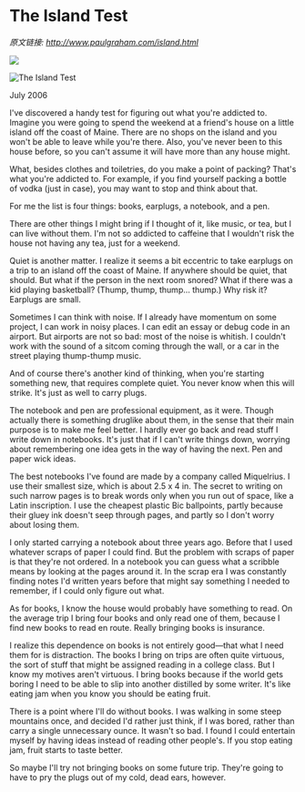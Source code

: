 # The Island Test

_原文链接: <http://www.paulgraham.com/island.html>_

[![](https://s.turbifycdn.com/aah/paulgraham/the-island-test-12.gif)](https://s.turbifycdn.com/aah/paulgraham/the-island-test-11.gif)  
  
![The Island Test](https://s.turbifycdn.com/aah/paulgraham/the-island-test-13.gif)  
  
July 2006  
  
I've discovered a handy test for figuring out what you're addicted to. Imagine you were going to spend the weekend at a friend's house on a little island off the coast of Maine. There are no shops on the island and you won't be able to leave while you're there. Also, you've never been to this house before, so you can't assume it will have more than any house might.  
  
What, besides clothes and toiletries, do you make a point of packing? That's what you're addicted to. For example, if you find yourself packing a bottle of vodka (just in case), you may want to stop and think about that.  
  
For me the list is four things: books, earplugs, a notebook, and a pen.  
  
There are other things I might bring if I thought of it, like music, or tea, but I can live without them. I'm not so addicted to caffeine that I wouldn't risk the house not having any tea, just for a weekend.  
  
Quiet is another matter. I realize it seems a bit eccentric to take earplugs on a trip to an island off the coast of Maine. If anywhere should be quiet, that should. But what if the person in the next room snored? What if there was a kid playing basketball? (Thump, thump, thump... thump.) Why risk it? Earplugs are small.  
  
Sometimes I can think with noise. If I already have momentum on some project, I can work in noisy places. I can edit an essay or debug code in an airport. But airports are not so bad: most of the noise is whitish. I couldn't work with the sound of a sitcom coming through the wall, or a car in the street playing thump-thump music.  
  
And of course there's another kind of thinking, when you're starting something new, that requires complete quiet. You never know when this will strike. It's just as well to carry plugs.  
  
The notebook and pen are professional equipment, as it were. Though actually there is something druglike about them, in the sense that their main purpose is to make me feel better. I hardly ever go back and read stuff I write down in notebooks. It's just that if I can't write things down, worrying about remembering one idea gets in the way of having the next. Pen and paper wick ideas.  
  
The best notebooks I've found are made by a company called Miquelrius. I use their smallest size, which is about 2.5 x 4 in. The secret to writing on such narrow pages is to break words only when you run out of space, like a Latin inscription. I use the cheapest plastic Bic ballpoints, partly because their gluey ink doesn't seep through pages, and partly so I don't worry about losing them.  
  
I only started carrying a notebook about three years ago. Before that I used whatever scraps of paper I could find. But the problem with scraps of paper is that they're not ordered. In a notebook you can guess what a scribble means by looking at the pages around it. In the scrap era I was constantly finding notes I'd written years before that might say something I needed to remember, if I could only figure out what.  
  
As for books, I know the house would probably have something to read. On the average trip I bring four books and only read one of them, because I find new books to read en route. Really bringing books is insurance.  
  
I realize this dependence on books is not entirely good—that what I need them for is distraction. The books I bring on trips are often quite virtuous, the sort of stuff that might be assigned reading in a college class. But I know my motives aren't virtuous. I bring books because if the world gets boring I need to be able to slip into another distilled by some writer. It's like eating jam when you know you should be eating fruit.  
  
There is a point where I'll do without books. I was walking in some steep mountains once, and decided I'd rather just think, if I was bored, rather than carry a single unnecessary ounce. It wasn't so bad. I found I could entertain myself by having ideas instead of reading other people's. If you stop eating jam, fruit starts to taste better.  
  
So maybe I'll try not bringing books on some future trip. They're going to have to pry the plugs out of my cold, dead ears, however.  
  
  

